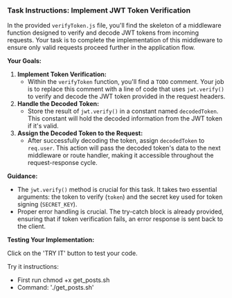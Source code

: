 ### Task Instructions: Implement JWT Token Verification

In the provided `verifyToken.js` file, you'll find the skeleton of a middleware function designed to verify and decode JWT tokens from incoming requests. Your task is to complete the implementation of this middleware to ensure only valid requests proceed further in the application flow.

**Your Goals:**

1. **Implement Token Verification:**
   - Within the `verifyToken` function, you'll find a `TODO` comment. Your job is to replace this comment with a line of code that uses `jwt.verify()` to verify and decode the JWT token provided in the request headers.
2. **Handle the Decoded Token:**
   - Store the result of `jwt.verify()` in a constant named `decodedToken`. This constant will hold the decoded information from the JWT token if it's valid.
3. **Assign the Decoded Token to the Request:**
   - After successfully decoding the token, assign `decodedToken` to `req.user`. This action will pass the decoded token's data to the next middleware or route handler, making it accessible throughout the request-response cycle.

**Guidance:**

- The `jwt.verify()` method is crucial for this task. It takes two essential arguments: the token to verify (`token`) and the secret key used for token signing (`SECRET_KEY`).
- Proper error handling is crucial. The try-catch block is already provided, ensuring that if token verification fails, an error response is sent back to the client.

**Testing Your Implementation:**

Click on the 'TRY IT' button to test your code.

Try it instructions:

- First run chmod +x get_posts.sh
- Command: './get_posts.sh'

